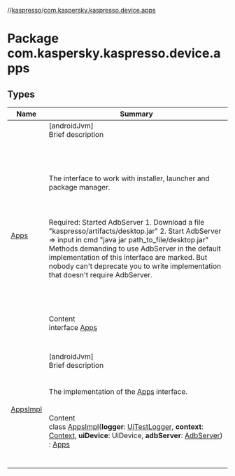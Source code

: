 //[kaspresso](../index.md)/[com.kaspersky.kaspresso.device.apps](index.md)



# Package com.kaspersky.kaspresso.device.apps  


## Types  
  
|  Name|  Summary| 
|---|---|
| [Apps](-apps/index.md)| [androidJvm]  <br>Brief description  <br><br><br><br><br>The interface to work with installer, launcher and package manager.<br><br><br><br>Required: Started AdbServer     1. Download a file "kaspresso/artifacts/desktop.jar"     2. Start AdbServer => input in cmd "java jar path_to_file/desktop.jar" Methods demanding to use AdbServer in the default implementation of this interface are marked.     But nobody can't deprecate you to write implementation that doesn't require AdbServer.<br><br><br><br>  <br>Content  <br>interface [Apps](-apps/index.md)  <br><br><br>
| [AppsImpl](-apps-impl/index.md)| [androidJvm]  <br>Brief description  <br><br><br>The implementation of the [Apps](-apps/index.md) interface.<br><br>  <br>Content  <br>class [AppsImpl](-apps-impl/index.md)(**logger**: [UiTestLogger](../com.kaspersky.kaspresso.logger/-ui-test-logger/index.md), **context**: [Context](https://developer.android.com/reference/kotlin/android/content/Context.html), **uiDevice**: UiDevice, **adbServer**: [AdbServer](../com.kaspersky.kaspresso.device.server/-adb-server/index.md)) : [Apps](-apps/index.md)  <br><br><br>

